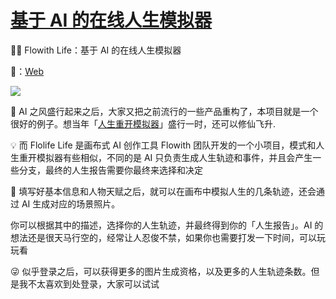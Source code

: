 # [基于 AI 的在线人生模拟器](https://github.com/jaaleng/jaaleng.github.io/issues/243)

👶🏻 Flowith Life：基于 AI 的在线人生模拟器

🔗：[Web](https://flolife.me/)

![](https://pic2.imgdd.cc/item/68bfcd345c6a33cf8ffb3a6d.jpg)

🐴 AI 之风盛行起来之后，大家又把之前流行的一些产品重构了，本项目就是一个很好的例子。想当年「[人生重开模拟器](https://github.com/VickScarlet/lifeRestart)」盛行一时，还可以修仙飞升.

💡 而 Flolife Life 是画布式 AI 创作工具 Flowith 团队开发的一个小项目，模式和人生重开模拟器有些相似，不同的是 AI 只负责生成人生轨迹和事件，并且会产生一些分支，最终的人生报告需要你最终来选择和决定

👀 填写好基本信息和人物天赋之后，就可以在画布中模拟人生的几条轨迹，还会通过 AI 生成对应的场景照片。

你可以根据其中的描述，选择你的人生轨迹，并最终得到你的「人生报告」。AI 的想法还是很天马行空的，经常让人忍俊不禁，如果你也需要打发一下时间，可以玩玩看

😜 似乎登录之后，可以获得更多的图片生成资格，以及更多的人生轨迹条数。但是我不太喜欢到处登录，大家可以试试

